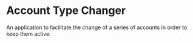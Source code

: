 # Account Type Changer

An application to facilitate the change of a series of accounts in order to keep them active.